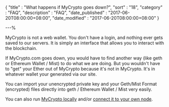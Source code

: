 {
"title"       : "What happens if MyCrypto goes down?",
"sort"        : "18",
"category"    : "FAQ",
"description" : "FAQ",
"date_published" : "2017-06-20T08:00:00+08:00",
"date_modified"  : "2017-06-20T08:00:00+08:00"
}

---%


MyCrypto is not a web wallet. You don't have a login, and nothing ever gets saved to our servers. It is simply an interface that allows you to interact with the blockchain.

If MyCrypto.com goes down, you would have to find another way (like geth or Ethereum Wallet / Mist) to do what we are doing. But you wouldn't have to "get" your Ether out of MyCrypto because it's not in MyCrypto. It's in whatever wallet your generated via our site.

You can import your unencrypted private key and your Geth/Mist Format (encrypted) files directly into geth / Ethereum Wallet / Mist very easily.

You can also run [MyCrypto locally](https://support.ethereumcommonwealth.io/offline/running-mycrypto-locally.html) and/or [connect it to your own node](https://support.ethereumcommonwealth.io/networks/run-your-own-node-with-mycrypto.html).

